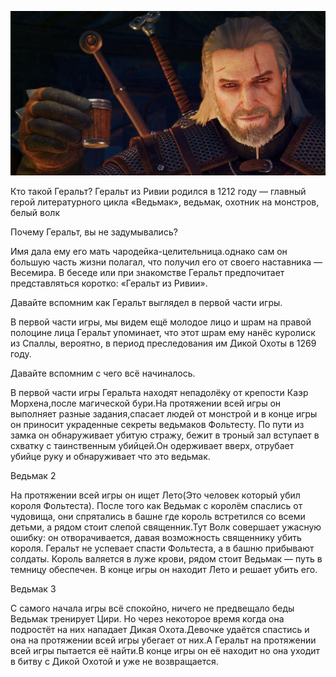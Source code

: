 ![](geralt.jpg)

Кто такой Геральт?
Геральт из Ривии родился в 1212 году — главный герой литературного цикла «Ведьмак», ведьмак, охотник на монстров, белый волк

Почему Геральт, вы не задумывались?

Имя дала ему его мать чародейка-целительница.однако сам он большую часть жизни полагал, что получил его от своего наставника — Весемира. В беседе или при знакомстве Геральт предпочитает представляться коротко: «Геральт из Ривии».

Давайте вспомним как Геральт выглядел в первой части игры.

В первой части игры, мы видем ещё молодое лицо и шрам на правой полоцине лица Геральт упоминает, что этот шрам ему нанёс куролиск из Спаллы, вероятно, в период преследования им Дикой Охоты в 1269 году.

Давайте вспомним с чего всё начиналось.

В первой части игры Геральта находят непадолёку от крепости Каэр Морхена,после магической бури.На протяжении всей игры он выполняет разные задания,спасает людей от монстрой и в конце игры он приносит украденные секреты ведьмаков Фольтесту. По пути из замка он обнаруживает убитую стражу, бежит в троный зал вступает в схватку с таинственным убийцей.Он одерживает вверх, отрубает убийце руку и обнаруживает что это ведьмак.

Ведьмак 2

На протяжении всей игры он ищет Лето(Это человек который убил короля Фольтеста). После того как Ведьмак с королём спаслись от чудовища, они спрятались в башне где король встретился со всеми детьми, а рядом стоит слепой священник.Тут Волк совершает ужасную ошибку: он отворачивается, давая возможность священнику убить короля. Геральт не успевает спасти Фольтеста, а в башню прибывают солдаты. Король валяется в луже крови, рядом стоит Ведьмак — путь в темницу обеспечен. В конце игры он находит Лето и решает убить его.

Ведьмак 3

С самого начала игры всё спокойно, ничего не предвещало беды Ведьмак тренирует Цири. Но через некоторое время когда она подростёт на них нападает Дикая Охота.Девочке удаётся спастись и она на протяжении всей игры убегает от них.А Геральт на протяжении всей игры пытается её найти.В конце игры он её находит но она уходит в битву с Дикой Охотой и уже не возвращается.